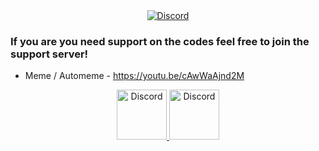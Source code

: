 
<div align="center">
  <a href="https://dsc.bio/recon">
    <img src="https://i.imgur.com/MHwujoB.png" alt="Discord"/>
  </a>
</div>

### If you are you need support on the codes feel free to join the support server!
+ Meme / Automeme - https://youtu.be/cAwWaAjnd2M
<div align="center">
  <a href="https://discord.gg/xCCpfth">
    <img src="https://user-images.githubusercontent.com/59381835/92191514-d649ad80-ee18-11ea-9bc4-e95c7a122a99.png" alt="Discord" width="80"/>
  <a href = "https://www.youtube.com/channel/UCC-5dJ0BPTRSMaoDxntduHg">
    <img src="https://user-images.githubusercontent.com/59381835/92191346-676c5480-ee18-11ea-8240-e416eb1a5b5d.png" alt="Discord" width="80"/>
  </a>
</div>
